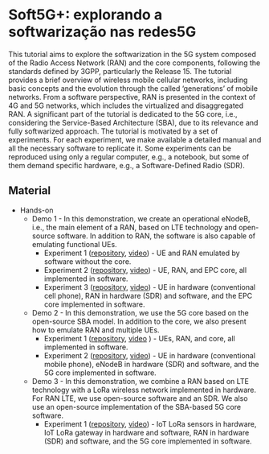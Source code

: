 # Soft5G+: explorando a softwarização nas redes5G

This tutorial aims to explore the softwarization in the 5G system composed of the Radio Access Network (RAN) and the core components, following the standards defined by 3GPP, particularly the Release 15. The tutorial provides a brief overview of wireless mobile cellular networks, including basic concepts and the evolution through the called ‘generations’ of mobile networks. From a software perspective, RAN is presented in the context of 4G and 5G networks, which includes the virtualized and disaggregated RAN. A significant part of the tutorial is dedicated to the 5G core, i.e., considering the Service-Based Architecture (SBA), due to its relevance and fully softwarized approach. The tutorial is motivated by a set of experiments. For each experiment, we make available a detailed manual and all the necessary software to replicate it. Some experiments can be reproduced using only a regular computer, e.g., a notebook, but some of them demand specific hardware, e.g., a Software-Defined Radio (SDR).

## Material
<!-- * [Article](https://arxiv.org/abs/2006.10409) -->
* Hands-on
  * Demo 1 - In this demonstration, we create an operational eNodeB, i.e., the main element of a RAN, based on LTE technology and open-source software. In addition to RAN, the software is also capable of emulating functional UEs.
    * Experiment 1 ([repository](https://github.com/LABORA-INF-UFG/SBRC2020-Minicurso3-Demo1-Exp1 "Demo 1 - Experiment 1"), [video](https://youtu.be/puIOD6nQ3j0)) - UE and RAN emulated by software without the core.
    * Experiment 2 ([repository](https://github.com/LABORA-INF-UFG/SBRC2020-Minicurso3-Demo1-Exp2 "Demo 1 - Experiment 2"), [video](https://youtu.be/X9qrC_dEL6g)) - UE, RAN, and EPC core, all implemented in software.
    * Experiment 3 ([repository](https://github.com/LABORA-INF-UFG/SBRC2020-Minicurso3-Demo1-Exp3 "Demo 1 - Experiment 3"), [video](https://youtu.be/RxZBPlvrYng)) - UE in hardware (conventional cell phone), RAN in hardware (SDR) and software, and the EPC core implemented in software.
  * Demo 2 - In this demonstration, we use the 5G core based on the open-source SBA model. In addition to the core, we also present how to emulate RAN and multiple UEs.
    * Experiment 1 ([repository](https://github.com/LABORA-INF-UFG/SBRC2020-Minicurso3-Demo2-Exp1 "Demo 2 - Experiment 1"), [video](https://youtu.be/ZZZ8UjgyWn4) ) - UEs, RAN, and core, all implemented in software.
    * Experiment 2 ([repository](https://github.com/LABORA-INF-UFG/SBRC2020-Minicurso3-Demo2-Exp2 "Demo 2 - Experiment 2"), [video](https://youtu.be/ph1dZNrduOU)) - UE in hardware (conventional mobile phone), eNodeB in hardware (SDR) and software, and the 5G core implemented in software.
  * Demo 3 - In this demonstration, we combine a RAN based on LTE technology with a LoRa wireless network implemented in hardware. For RAN LTE, we use open-source software and an SDR. We also use an open-source implementation of the SBA-based 5G core software.
    * Experiment 1 ([repository](https://github.com/LABORA-INF-UFG/NetSoft2020-Tutorial4-Demo3-Exp1 "Demo 3 - Experiment 1"), [video](https://youtu.be/nJpO95LuxLU)) - IoT LoRa sensors in hardware, IoT LoRa gateway in hardware and software, RAN in hardware (SDR) and software, and the 5G core implemented in software.
